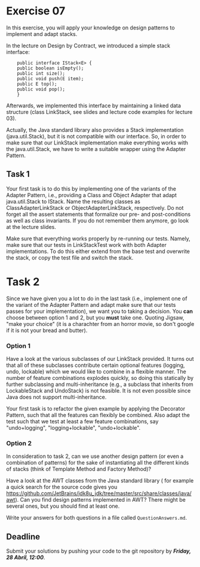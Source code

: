 # Exercise 07
In this exercise, you will apply your knowledge on design patterns to implement and adapt stacks.

In the lecture on Design by Contract, we introduced a simple stack interface:

        public interface IStack<E> { 	
        public boolean isEmpty(); 	
        public int size(); 		
        public void push(E item); 	
        public E top(); 		
        public void pop();
        }


Afterwards, we implemented this interface by maintaining a linked data structure 
(class LinkStack, see slides and lecture code examples for lecture 03).

Actually, the Java standard library also provides a Stack implementation (java.util.Stack), 
but it is not compatible with our interface.
So, in order to make sure that our LinkStack implementation make everything works 
with the java.util.Stack, we have to write a suitable wrapper using the Adapter Pattern.

## Task 1 

Your first task is to do this by implementing one of the variants of the Adapter Pattern, i.e., providing a Class and
Object Adapter that adapt java.util.Stack to IStack.
Name the resulting classes as ClassAdapterLinkStack or ObjectAdapterLinkStack, respectively.
Do not forget all the assert statements that formalize our pre- and post-conditions as well as class invariants.
If you do not remember them anymore, go look at the lecture slides.

Make sure that everything works properly by re-running our tests.
Namely, make sure that our tests in LinkStackTest work with both Adapter implementations.
To do this either extend from the base test and overwrite the stack, or copy the test file and switch the stack.

# Task 2
Since we have given you a lot to do in the last task (i.e., implement one of the variant of the
 Adapter Pattern and adapt make sure that our tests passes for your implementation), 
 we want you to taking a decision. You **can** choose between option 1 and 2, but you **must** take one.
Quoting Jigsaw, "make your choice" (it is a charachter from an horror movie, so don't google if it is not your bread and butter).

### Option 1
Have a look at the various subclasses of our LinkStack provided.
It turns out that all of these subclasses contribute certain optional features 
(logging, undo, lockable) which we would like to combine in a flexible manner.
The number of feature combinations explodes quickly, so doing this statically by further 
subclassing and multi-inheritance (e.g., a subclass that inherits from LockableStack and UndoStack)
is not feasible. It is not even possible since Java does not support multi-inheritance.

Your first task is to refactor the given example by applying the Decorator Pattern, such that all the features can flexibly be combined.
Also adapt the test such that we test at least a few feature combinations, say "undo+logging", "logging+lockable", "undo+lockable".

### Option 2

In consideration to task 2, can we use another design pattern (or even a combination of patterns) for the sake of instantiating all the different kinds of
stacks (think of Template Method and Factory Method)? 

Have a look at the AWT classes from the Java standard library ( for example a quick search for the source code gives you https://github.com/JetBrains/jdk8u_jdk/tree/master/src/share/classes/java/awt). 
Can you find design patterns implemented in AWT?
There might be several ones, but you should find at least one.

Write your answers for both questions in a file called `QuestionAnswers.md`.


## Deadline
Submit your solutions by pushing your code to the git repository by 
___Friday, 28 Abril, 12:00___.
